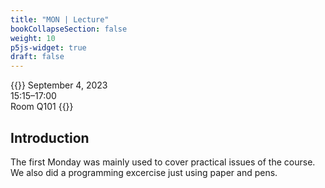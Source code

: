 ```yaml
---
title: "MON | Lecture"
bookCollapseSection: false
weight: 10
p5js-widget: true
draft: false
---
```


{{<hint info>}}
September 4, 2023  
15:15–17:00  
Room Q101
{{</hint>}}

## Introduction

The first Monday was mainly used to cover practical issues of the course. We also did a programming excercise just using paper and pens.